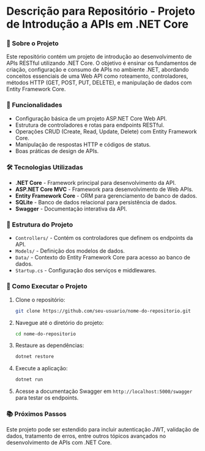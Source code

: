 ﻿# Descrição para Repositório - Projeto de Introdução a APIs em .NET Core

### 📜 Sobre o Projeto
Este repositório contém um projeto de introdução ao desenvolvimento de APIs RESTful utilizando .NET Core. O objetivo é ensinar os fundamentos de criação, configuração e consumo de APIs no ambiente .NET, abordando conceitos essenciais de uma Web API como roteamento, controladores, métodos HTTP (GET, POST, PUT, DELETE), e manipulação de dados com Entity Framework Core.

### 🚀 Funcionalidades
- Configuração básica de um projeto ASP.NET Core Web API.
- Estrutura de controladores e rotas para endpoints RESTful.
- Operações CRUD (Create, Read, Update, Delete) com Entity Framework Core.
- Manipulação de respostas HTTP e códigos de status.
- Boas práticas de design de APIs.
  
### 🛠️ Tecnologias Utilizadas
- **.NET Core** - Framework principal para desenvolvimento da API.
- **ASP.NET Core MVC** - Framework para desenvolvimento de Web APIs.
- **Entity Framework Core** - ORM para gerenciamento de banco de dados.
- **SQLite** - Banco de dados relacional para persistência de dados.
- **Swagger** - Documentação interativa da API.

### 📂 Estrutura do Projeto
- `Controllers/` - Contém os controladores que definem os endpoints da API.
- `Models/` - Definição dos modelos de dados.
- `Data/` - Contexto do Entity Framework Core para acesso ao banco de dados.
- `Startup.cs` - Configuração dos serviços e middlewares.

### 🔧 Como Executar o Projeto
1. Clone o repositório:
   ```bash
   git clone https://github.com/seu-usuario/nome-do-repositorio.git
   ```
2. Navegue até o diretório do projeto:
   ```bash
   cd nome-do-repositorio
   ```
3. Restaure as dependências:
   ```bash
   dotnet restore
   ```
4. Execute a aplicação:
   ```bash
   dotnet run
   ```
5. Acesse a documentação Swagger em `http://localhost:5000/swagger` para testar os endpoints.

### 📚 Próximos Passos
Este projeto pode ser estendido para incluir autenticação JWT, validação de dados, tratamento de erros, entre outros tópicos avançados no desenvolvimento de APIs com .NET Core.
